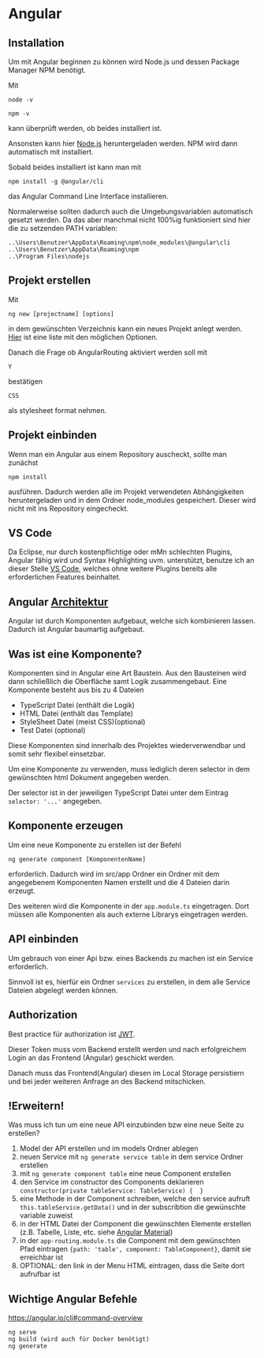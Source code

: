# Angular

## Installation
Um mit Angular beginnen zu können wird Node.js und dessen Package Manager NPM benötigt.

Mit 
```shell
node -v
 
npm -v
```

kann überprüft werden, ob beides installiert ist.

Ansonsten kann hier [Node.js](https://nodejs.org/en/) heruntergeladen werden. 
NPM wird dann automatisch mit installiert.

Sobald beides installiert ist kann man mit 
```shell
npm install -g @angular/cli
```
das Angular Command Line Interface installieren.

Normalerweise sollten dadurch auch die Umgebungsvariablen automatisch gesetzt werden. Da das aber manchmal nicht 100%ig funktioniert sind hier die zu setzenden PATH variablen:

```
..\Users\Benutzer\AppData\Roaming\npm\node_modules\@angular\cli
..\Users\Benutzer\AppData\Roaming\npm
..\Program Files\nodejs
```

## Projekt erstellen
Mit 
```
ng new [projectname] [options] 
```
in dem gewünschten Verzeichnis kann ein neues Projekt anlegt werden.
[Hier](https://angular.io/cli#command-overview) ist eine liste mit den möglichen Optionen.

Danach die Frage ob AngularRouting aktiviert werden soll mit  
```
Y 
```
bestätigen 
```
CSS
``` 
als stylesheet format nehmen.

## Projekt einbinden

Wenn man ein Angular aus einem Repository auscheckt, sollte man zunächst 
```
npm install
```
ausführen.
Dadurch werden alle im Projekt verwendeten Abhängigkeiten heruntergeladen und in dem Ordner node_modules gespeichert. Dieser wird nicht mit ins Repository eingecheckt.

## VS Code
Da Eclipse, nur durch kostenpflichtige oder mMn schlechten Plugins, Angular fähig wird und Syntax Highlighting uvm. unterstützt, benutze ich an dieser Stelle [VS Code](https://code.visualstudio.com/), welches ohne weitere Plugins bereits alle erforderlichen Features beinhaltet.

## Angular [Architektur](https://t3n.de/magazin/datenmodellierung-angular-architektur-angluar-applikation-242317/)
Angular ist durch Komponenten aufgebaut, welche sich kombinieren lassen. 
Dadurch ist Angular baumartig aufgebaut.

## Was ist eine Komponente?
Komponenten sind in Angular eine Art Baustein. Aus den Bausteinen wird dann schließlich die Oberfläche samt Logik zusammengebaut.
Eine Komponente besteht aus bis zu 4 Dateien
* TypeScript Datei (enthält die Logik)
* HTML Datei (enthält das Template)
* StyleSheet Datei (meist CSS)(optional)
* Test Datei (optional)

Diese Komponenten sind innerhalb des Projektes wiederverwendbar und somit sehr flexibel einsetzbar.  

Um eine Komponente zu verwenden, muss lediglich deren selector in dem gewünschten html Dokument angegeben werden.

Der selector ist in der jeweiligen TypeScript Datei unter dem Eintrag 
`selector: '...'`
angegeben.

## Komponente erzeugen
Um eine neue Komponente zu erstellen ist der Befehl 

```
ng generate component [KomponentenName]
```

erforderlich.
Dadurch wird im src/app Ordner ein Ordner mit dem angegebenem Komponenten Namen erstellt und die 4 Dateien darin erzeugt.

Des weiteren wird die Komponente in der `app.module.ts` eingetragen.
Dort müssen alle Komponenten als auch externe Librarys eingetragen werden.

## API einbinden
Um gebrauch von einer Api bzw. eines Backends zu machen ist ein Service erforderlich.

Sinnvoll ist es, hierfür ein Ordner `services` zu erstellen, in dem alle Service Dateien abgelegt werden können.

## Authorization

Best practice für authorization ist [JWT](https://jwt.io/introduction/).

Dieser Token muss vom Backend erstellt werden und nach erfolgreichem Login an das Frontend (Angular) geschickt werden.

Danach muss das Frontend(Angular) diesen im Local Storage persistiern und bei jeder weiteren Anfrage an des Backend mitschicken. 

## !Erweitern!

Was muss ich tun um eine neue API einzubinden bzw eine neue Seite zu erstellen?

1. Model der API erstellen und im models Ordner ablegen
2. neuen Service mit `ng generate service table` in dem service Ordner erstellen
3. mit `ng generate component table` eine neue Component erstellen
4. den Service im constructor des Components deklarieren `constructor(private tableService: TableService) {  }`
5. eine Methode in der Component schreiben, welche den service aufruft `this.tableService.getData()` und in der subscribtion die gewünschte variable zuweist
6. in der HTML Datei der Component die gewünschten Elemente erstellen (z.B. Tabelle, Liste, etc. siehe [Angular Material](https://material.angular.io/components/table/overview)) 
7. in der `app-routing.module.ts` die Component mit dem gewünschten Pfad eintragen `{path: 'table', component: TableComponent}`, damit sie erreichbar ist
8. OPTIONAL: den link in der Menu HTML eintragen, dass die Seite dort aufrufbar ist

## Wichtige Angular Befehle
https://angular.io/cli#command-overview
```
ng serve
ng build (wird auch für Docker benötigt)
ng generate
```

